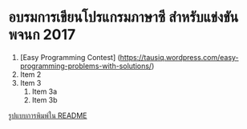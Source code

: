 # อบรมการเขียนโปรแกรมภาษาซี สำหรับแข่งขัน พจนก 2017
1. [Easy Programming Contest] (https://tausiq.wordpress.com/easy-programming-problems-with-solutions/)
1. Item 2
1. Item 3
   1. Item 3a
   1. Item 3b


[รูปแบบการพิมพ์ใน README](https://guides.github.com/features/mastering-markdown/)
